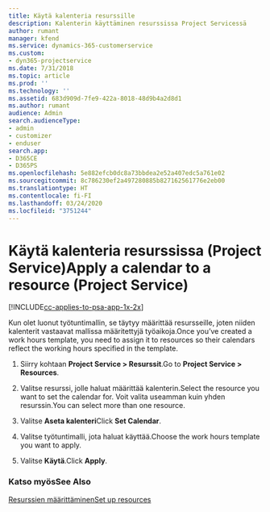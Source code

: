 ```yaml
---
title: Käytä kalenteria resurssille
description: Kalenterin käyttäminen resurssissa Project Servicessä
author: rumant
manager: kfend
ms.service: dynamics-365-customerservice
ms.custom:
- dyn365-projectservice
ms.date: 7/31/2018
ms.topic: article
ms.prod: ''
ms.technology: ''
ms.assetid: 683d909d-7fe9-422a-8018-48d9b4a2d8d1
ms.author: rumant
audience: Admin
search.audienceType:
- admin
- customizer
- enduser
search.app:
- D365CE
- D365PS
ms.openlocfilehash: 5e882efcb0dc8a73bbdea2e52a407edc5a761e02
ms.sourcegitcommit: 8c786230ef2a497280885b827162561776e2eb00
ms.translationtype: HT
ms.contentlocale: fi-FI
ms.lasthandoff: 03/24/2020
ms.locfileid: "3751244"
---
```

# <a name="apply-a-calendar-to-a-resource-project-service"></a><span data-ttu-id="03dfc-103">Käytä kalenteria resurssissa (Project Service)</span><span class="sxs-lookup"><span data-stu-id="03dfc-103">Apply a calendar to a resource (Project Service)</span></span>

[!INCLUDE[cc-applies-to-psa-app-1x-2x](../includes/cc-applies-to-psa-app-1x-2x.md)]

<span data-ttu-id="03dfc-104">Kun olet luonut työtuntimallin, se täytyy määrittää resursseille, joten niiden kalenterit vastaavat mallissa määritettyjä työaikoja.</span><span class="sxs-lookup"><span data-stu-id="03dfc-104">Once you’ve created a work hours template, you need to assign it to resources so their calendars reflect the working hours specified in the template.</span></span>  
  
1.  <span data-ttu-id="03dfc-105">Siirry kohtaan **Project Service > Resurssit**.</span><span class="sxs-lookup"><span data-stu-id="03dfc-105">Go to **Project Service > Resources**.</span></span>  
  
2.  <span data-ttu-id="03dfc-106">Valitse resurssi, jolle haluat määrittää kalenterin.</span><span class="sxs-lookup"><span data-stu-id="03dfc-106">Select the resource you want to set the calendar for.</span></span> <span data-ttu-id="03dfc-107">Voit valita useamman kuin yhden resurssin.</span><span class="sxs-lookup"><span data-stu-id="03dfc-107">You can select more than one resource.</span></span>  
  
3.  <span data-ttu-id="03dfc-108">Valitse **Aseta kalenteri**</span><span class="sxs-lookup"><span data-stu-id="03dfc-108">Click **Set Calendar**.</span></span>  
  
4.  <span data-ttu-id="03dfc-109">Valitse työtuntimalli, jota haluat käyttää.</span><span class="sxs-lookup"><span data-stu-id="03dfc-109">Choose the work hours template you want to apply.</span></span>  
  
5.  <span data-ttu-id="03dfc-110">Valitse **Käytä**.</span><span class="sxs-lookup"><span data-stu-id="03dfc-110">Click **Apply**.</span></span>  
  
### <a name="see-also"></a><span data-ttu-id="03dfc-111">Katso myös</span><span class="sxs-lookup"><span data-stu-id="03dfc-111">See Also</span></span>  
 [<span data-ttu-id="03dfc-112">Resurssien määrittäminen</span><span class="sxs-lookup"><span data-stu-id="03dfc-112">Set up resources</span></span>](../project-service/set-up-resources.md)
